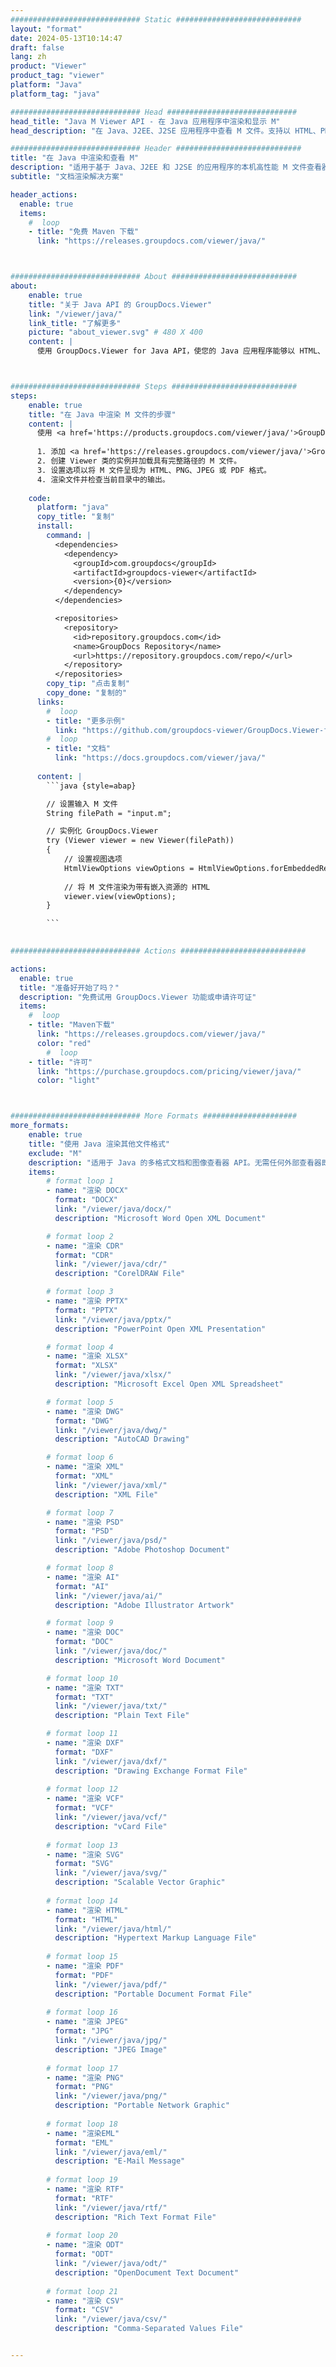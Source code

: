```yaml
---
############################# Static ############################
layout: "format"
date: 2024-05-13T10:14:47
draft: false
lang: zh
product: "Viewer"
product_tag: "viewer"
platform: "Java"
platform_tag: "java"

############################# Head #############################
head_title: "Java M Viewer API - 在 Java 应用程序中渲染和显示 M"
head_description: "在 Java、J2EE、J2SE 应用程序中查看 M 文件。支持以 HTML、PDF 或图像模式查看 180 多种文档和图像文件格式，并具有管理文档查看选项的高级功能。"

############################# Header ############################
title: "在 Java 中渲染和查看 M" 
description: "适用于基于 Java、J2EE 和 J2SE 的应用程序的本机高性能 M 文件查看器 API，支持多种附加功能来自定义输出文档格式的外观。" 
subtitle: "文档渲染解决方案" 

header_actions:
  enable: true
  items:
    #  loop
    - title: "免费 Maven 下载"
      link: "https://releases.groupdocs.com/viewer/java/"



############################# About ############################
about:
    enable: true
    title: "关于 Java API 的 GroupDocs.Viewer"
    link: "/viewer/java/"
    link_title: "了解更多"
    picture: "about_viewer.svg" # 480 X 400
    content: |
      使用 GroupDocs.Viewer for Java API，使您的 Java 应用程序能够以 HTML、PDF 或图像模式显示超过 180 种文件格式，无需安装任何其他软件；例如 Microsoft Office、Apache Open Office、Adobe Acrobat Reader 等。开发人员可以在 Java 应用程序中轻松查看所有流行的图像和文档类型，包括 Microsoft Office、OpenDocument、HTML、PDF、Archive、图表、Photoshop、AutoCAD 和编程语言格式快速且最高质量的渲染。



############################# Steps ############################
steps:
    enable: true
    title: "在 Java 中渲染 M 文件的步骤" 
    content: |
      使用 <a href='https://products.groupdocs.com/viewer/java/'>GroupDocs.Viewer</a>，您只需几个步骤即可将 M 呈现为 HTML、JPEG、PNG 或 PDF。
      
      1. 添加 <a href='https://releases.groupdocs.com/viewer/java/'>GroupDocs.Viewer for Java</a> 作为项目的依赖项。 
      2. 创建 Viewer 类的实例并加载具有完整路径的 M 文件。  
      3. 设置选项以将 M 文件呈现为 HTML、PNG、JPEG 或 PDF 格式。 
      4. 渲染文件并检查当前目录中的输出。 
   
    code:
      platform: "java"
      copy_title: "复制"
      install:
        command: |
          <dependencies>
            <dependency>
              <groupId>com.groupdocs</groupId>
              <artifactId>groupdocs-viewer</artifactId>
              <version>{0}</version>
            </dependency>
          </dependencies>

          <repositories>
            <repository>
              <id>repository.groupdocs.com</id>
              <name>GroupDocs Repository</name>
              <url>https://repository.groupdocs.com/repo/</url>
            </repository>
          </repositories>
        copy_tip: "点击复制"
        copy_done: "复制的"
      links:
        #  loop
        - title: "更多示例"
          link: "https://github.com/groupdocs-viewer/GroupDocs.Viewer-for-Java"
        #  loop
        - title: "文档"
          link: "https://docs.groupdocs.com/viewer/java/"
          
      content: |
        ```java {style=abap}

        // 设置输入 M 文件
        String filePath = "input.m";

        // 实例化 GroupDocs.Viewer
        try (Viewer viewer = new Viewer(filePath))
        {
            // 设置视图选项
            HtmlViewOptions viewOptions = HtmlViewOptions.forEmbeddedResources();
                
            // 将 M 文件渲染为带有嵌入资源的 HTML
            viewer.view(viewOptions);
        }

        ```
            

############################# Actions ############################

actions:
  enable: true
  title: "准备好开始了吗？"
  description: "免费试用 GroupDocs.Viewer 功能或申请许可证"
  items:
    #  loop
    - title: "Maven下载"
      link: "https://releases.groupdocs.com/viewer/java/"
      color: "red"
        #  loop
    - title: "许可"
      link: "https://purchase.groupdocs.com/pricing/viewer/java/"
      color: "light"



############################# More Formats #####################
more_formats:
    enable: true
    title: "使用 Java 渲染其他文件格式"
    exclude: "M"
    description: "适用于 Java 的多格式文档和图像查看器 API。无需任何外部查看器即可查看以下一些流行的文件格式。"
    items: 
        # format loop 1
        - name: "渲染 DOCX"
          format: "DOCX"
          link: "/viewer/java/docx/"
          description: "Microsoft Word Open XML Document" 

        # format loop 2
        - name: "渲染 CDR" 
          format: "CDR"
          link: "/viewer/java/cdr/"
          description: "CorelDRAW File" 

        # format loop 3
        - name: "渲染 PPTX"
          format: "PPTX"
          link: "/viewer/java/pptx/"
          description: "PowerPoint Open XML Presentation" 

        # format loop 4
        - name: "渲染 XLSX"
          format: "XLSX"
          link: "/viewer/java/xlsx/"
          description: "Microsoft Excel Open XML Spreadsheet" 

        # format loop 5
        - name: "渲染 DWG"
          format: "DWG"
          link: "/viewer/java/dwg/"
          description: "AutoCAD Drawing"

        # format loop 6
        - name: "渲染 XML"
          format: "XML"
          link: "/viewer/java/xml/"
          description: "XML File"

        # format loop 7
        - name: "渲染 PSD"
          format: "PSD"
          link: "/viewer/java/psd/"
          description: "Adobe Photoshop Document"

        # format loop 8
        - name: "渲染 AI"
          format: "AI"
          link: "/viewer/java/ai/"
          description: "Adobe Illustrator Artwork"

        # format loop 9
        - name: "渲染 DOC"
          format: "DOC"
          link: "/viewer/java/doc/"
          description: "Microsoft Word Document" 

        # format loop 10
        - name: "渲染 TXT" 
          format: "TXT"
          link: "/viewer/java/txt/"
          description: "Plain Text File" 

        # format loop 11
        - name: "渲染 DXF" 
          format: "DXF"
          link: "/viewer/java/dxf/"
          description: "Drawing Exchange Format File"  
          
        # format loop 12
        - name: "渲染 VCF"
          format: "VCF"
          link: "/viewer/java/vcf/"
          description: "vCard File"  
              
        # format loop 13
        - name: "渲染 SVG"
          format: "SVG"
          link: "/viewer/java/svg/"
          description: "Scalable Vector Graphic" 
          
        # format loop 14
        - name: "渲染 HTML"
          format: "HTML"
          link: "/viewer/java/html/"
          description: "Hypertext Markup Language File" 
          
        # format loop 15
        - name: "渲染 PDF"
          format: "PDF"
          link: "/viewer/java/pdf/"
          description: "Portable Document Format File"
          
        # format loop 16
        - name: "渲染 JPEG"
          format: "JPG"
          link: "/viewer/java/jpg/"
          description: "JPEG Image"
          
        # format loop 17
        - name: "渲染 PNG"
          format: "PNG"
          link: "/viewer/java/png/"
          description: "Portable Network Graphic" 
          
        # format loop 18
        - name: "渲染EML"
          format: "EML"
          link: "/viewer/java/eml/"
          description: "E-Mail Message" 
          
        # format loop 19
        - name: "渲染 RTF"
          format: "RTF"
          link: "/viewer/java/rtf/"
          description: "Rich Text Format File" 
          
        # format loop 20
        - name: "渲染 ODT"
          format: "ODT"
          link: "/viewer/java/odt/"
          description: "OpenDocument Text Document" 
          
        # format loop 21
        - name: "渲染 CSV"
          format: "CSV"
          link: "/viewer/java/csv/"
          description: "Comma-Separated Values File" 


---
```

